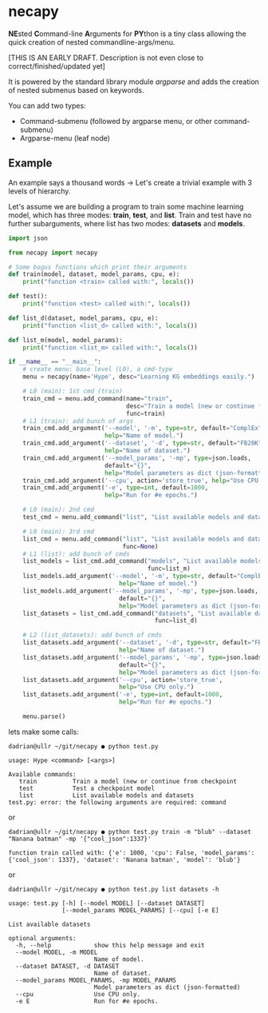 # necapy
**NE**sted **C**ommand-line **A**rguments for **PY**thon is a tiny class allowing the quick creation of nested commandline-args/menu.

[THIS IS AN EARLY DRAFT. Description is not even close to correct/finished/updated yet]

It is powered by the standard library module *argparse* and adds the creation of nested submenus based on keywords.

You can add two types:
  * Command-submenu (followed by argparse menu, or other command-submenu)
  * Argparse-menu (leaf node)

## Example
An example says a thousand words -> Let's create a trivial example with 3 levels of hierarchy. 

Let's assume we are building a program to train some machine learning model, which has three modes: **train**, **test**, and **list**.
Train and test have no further subarguments, where list has two modes: **datasets** and **models**.

```python
import json

from necapy import necapy

# Some bogus functions which print their arguments
def train(model, dataset, model_params, cpu, e):
    print("function <train> called with:", locals())

def test():
    print("function <test> called with:", locals())

def list_d(dataset, model_params, cpu, e):
    print("function <list_d> called with:", locals())

def list_m(model, model_params):
    print("function <list_m> called with:", locals())

if __name__ == "__main__":
    # create menu: base level (L0), a cmd-type
    menu = necapy(name='Hype', desc="Learning KG embeddings easily.")

    # L0 (main): 1st cmd (train)
    train_cmd = menu.add_command(name="train",
                                 desc="Train a model (new or continue from checkpoint)",
                                 func=train)
    # L1 (train): add bunch of args
    train_cmd.add_argument('--model', '-m', type=str, default="ComplEx",
                           help="Name of model.")
    train_cmd.add_argument('--dataset', '-d', type=str, default="FB20K",
                           help="Name of dataset.")
    train_cmd.add_argument('--model_params', '-mp', type=json.loads,
                           default="{}",
                           help="Model parameters as dict (json-formatted)")
    train_cmd.add_argument('--cpu', action='store_true', help="Use CPU only.")
    train_cmd.add_argument('-e', type=int, default=1000,
                           help="Run for #e epochs.")

    # L0 (main): 2nd cmd
    test_cmd = menu.add_command("list", "List available models and datasets", func=None)

    # L0 (main): 3rd cmd
    list_cmd = menu.add_command("list", "List available models and datasets",
                                func=None)
    # L1 (list): add bunch of cmds
    list_models = list_cmd.add_command("models", "List available models",
                                       func=list_m)
    list_models.add_argument('--model', '-m', type=str, default="ComplEx",
                               help="Name of model.")
    list_models.add_argument('--model_params', '-mp', type=json.loads,
                               default="{}",
                               help="Model parameters as dict (json-formatted)")
    list_datasets = list_cmd.add_command("datasets", "List available datasets",
                                         func=list_d)

    # L2 (list_datasets): add bunch of cmds
    list_datasets.add_argument('--dataset', '-d', type=str, default="FB20K",
                               help="Name of dataset.")
    list_datasets.add_argument('--model_params', '-mp', type=json.loads,
                               default="{}",
                               help="Model parameters as dict (json-formatted)")
    list_datasets.add_argument('--cpu', action='store_true',
                               help="Use CPU only.")
    list_datasets.add_argument('-e', type=int, default=1000,
                               help="Run for #e epochs.")

    menu.parse()
```

lets make some calls:
```
dadrian@ullr ~/git/necapy ● python test.py

usage: Hype <command> [<args>]

Available commands:
   train          Train a model (new or continue from checkpoint
   test           Test a checkpoint model
   list           List available models and datasets
test.py: error: the following arguments are required: command
```

or

```
dadrian@ullr ~/git/necapy ● python test.py train -m "blub" --dataset "Nanana batman" -mp '{"cool_json":1337}' 

function train called with: {'e': 1000, 'cpu': False, 'model_params': {'cool_json': 1337}, 'dataset': 'Nanana batman', 'model': 'blub'}
```

or

```
dadrian@ullr ~/git/necapy ● python test.py list datasets -h 

usage: test.py [-h] [--model MODEL] [--dataset DATASET]
               [--model_params MODEL_PARAMS] [--cpu] [-e E]

List available datasets

optional arguments:
  -h, --help            show this help message and exit
  --model MODEL, -m MODEL
                        Name of model.
  --dataset DATASET, -d DATASET
                        Name of dataset.
  --model_params MODEL_PARAMS, -mp MODEL_PARAMS
                        Model parameters as dict (json-formatted)
  --cpu                 Use CPU only.
  -e E                  Run for #e epochs.

```

